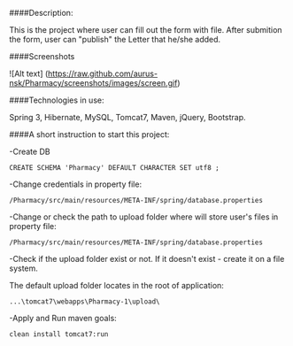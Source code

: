 ####Description:

This is the project where user can fill out the form with file. After submition the form, user can "publish" the Letter that he/she added.

####Screenshots

![Alt text] (https://raw.github.com/aurus-nsk/Pharmacy/screenshots/images/screen.gif)

####Technologies in use: 

Spring 3, Hibernate, MySQL, Tomcat7, Maven, jQuery, Bootstrap.

####A short instruction to start this project:

-Create DB

	CREATE SCHEMA 'Pharmacy' DEFAULT CHARACTER SET utf8 ;

-Change credentials in property file:

	/Pharmacy/src/main/resources/META-INF/spring/database.properties

-Change or check the path to upload folder where will store user's files in property file:

	/Pharmacy/src/main/resources/META-INF/spring/database.properties

-Check if the upload folder exist or not. If it doesn't exist - create it on a file system.

The default upload folder locates in the root of application:

	...\tomcat7\webapps\Pharmacy-1\upload\

-Apply and Run maven goals: 

	clean install tomcat7:run